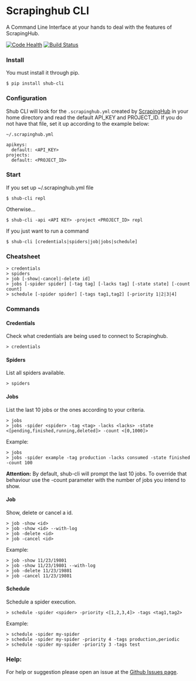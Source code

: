 # Scrapinghub CLI

A Command Line Interface at your hands to deal with the features of ScrapingHub.

[![Code Health](https://landscape.io/github/victormartinez/shub_cli/master/landscape.svg?style=flat)](https://landscape.io/github/victormartinez/shub_cli/master) [![Build Status](https://travis-ci.org/victormartinez/shub_cli.svg?branch=master)](https://travis-ci.org/victormartinez/shub_cli)

### Install
You must install it through pip.

```
$ pip install shub-cli
```

### Configuration
Shub CLI will look for the `.scrapinghub.yml` created by [ScrapingHub](https://doc.scrapinghub.com/shub.html?highlight=yml#quickstart) in your home directory and read the default API_KEY and PROJECT_ID.
If you do not have that file, set it up according to the example below:

```
~/.scrapinghub.yml

apikeys:
  default: <API_KEY>
projects:
  default: <PROJECT_ID>
```

### Start

If you set up ~/.scrapinghub.yml file
```
$ shub-cli repl
```

Otherwise...
```
$ shub-cli -api <API KEY> -project <PROJECT_ID> repl
```

If you just want to run a command
```
$ shub-cli [credentials|spiders|job|jobs|schedule]
```


### Cheatsheet

```
> credentials
> spiders
> job [-show|-cancel|-delete id]
> jobs [-spider spider] [-tag tag] [-lacks tag] [-state state] [-count count]
> schedule [-spider spider] [-tags tag1,tag2] [-priority 1|2|3|4]
```


### Commands

#### Credentials

Check what credentials are being used to connect to Scrapinghub.
```
> credentials
```


#### Spiders
List all spiders available.
```
> spiders
```


#### Jobs

List the last 10 jobs or the ones according to your criteria.
```
> jobs
> jobs -spider <spider> -tag <tag> -lacks <lacks> -state <[pending,finished,running,deleted]> -count <[0,1000]>
```

Example:
```
> jobs
> jobs -spider example -tag production -lacks consumed -state finished -count 100
```

**Attention:** By default, shub-cli will prompt the last 10 jobs. To override that behaviour use the -count parameter with the number of jobs you intend to show.

#### Job

Show, delete or cancel a id.
```
> job -show <id>
> job -show <id> --with-log
> job -delete <id>
> job -cancel <id>
```

Example:
```
> job -show 11/23/19801
> job -show 11/23/19801 --with-log
> job -delete 11/23/19801
> job -cancel 11/23/19801
```


#### Schedule

Schedule a spider execution.
```
> schedule -spider <spider> -priority <[1,2,3,4]> -tags <tag1,tag2>
```

Example:
```
> schedule -spider my-spider
> schedule -spider my-spider -priority 4 -tags production,periodic
> schedule -spider my-spider -priority 3 -tags test
```


### Help:
For help or suggestion please open an issue at the [Github Issues page](https://github.com/victormartinez/shub_cli/issues).
